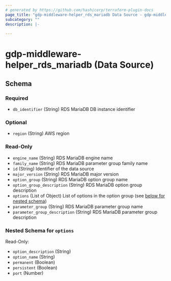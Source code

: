 ```yaml
---
# generated by https://github.com/hashicorp/terraform-plugin-docs
page_title: "gdp-middleware-helper_rds_mariadb Data Source - gdp-middleware-helper"
subcategory: ""
description: |-
  
---
```


# gdp-middleware-helper_rds_mariadb (Data Source)





<!-- schema generated by tfplugindocs -->
## Schema

### Required

- `db_identifier` (String) RDS MariaDB DB instance identifier

### Optional

- `region` (String) AWS region

### Read-Only

- `engine_name` (String) RDS MariaDB engine name
- `family_name` (String) RDS MariaDB parameter group family name
- `id` (String) Identifier of the data source
- `major_version` (String) RDS MariaDB major version
- `option_group` (String) RDS MariaDB option group name
- `option_group_description` (String) RDS MariaDB option group description
- `options` (List of Object) List of options in the option group (see [below for nested schema](#nestedatt--options))
- `parameter_group` (String) RDS MariaDB parameter group name
- `parameter_group_description` (String) RDS MariaDB parameter group description

<a id="nestedatt--options"></a>
### Nested Schema for `options`

Read-Only:

- `option_description` (String)
- `option_name` (String)
- `permanent` (Boolean)
- `persistent` (Boolean)
- `port` (Number)
